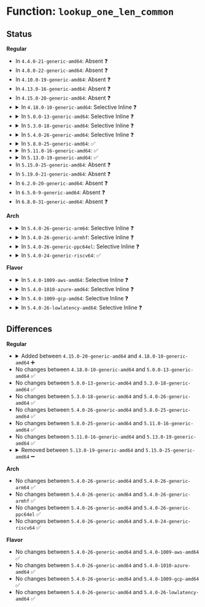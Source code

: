 # Function: <code>lookup_one_len_common</code>

## Status
<b>Regular</b>
<ul>
<li>
In <code>4.4.0-21-generic-amd64</code>: Absent ❓
</li>
<li>
In <code>4.8.0-22-generic-amd64</code>: Absent ❓
</li>
<li>
In <code>4.10.0-19-generic-amd64</code>: Absent ❓
</li>
<li>
In <code>4.13.0-16-generic-amd64</code>: Absent ❓
</li>
<li>
In <code>4.15.0-20-generic-amd64</code>: Absent ❓
</li>
<li>
<details>
<summary>In <code>4.18.0-10-generic-amd64</code>: Selective Inline ❓</summary>

```c
int lookup_one_len_common(const char * name, struct dentry * base, int len, struct qstr * this)
```

```json
{
  "name": "lookup_one_len_common",
  "collision_type": "Unique Static",
  "inline_type": "Selective",
  "funcs": [
    {
      "addr": 18446744071581629200,
      "name": "lookup_one_len_common",
      "external": false,
      "loc": "fs/namei.c:2434",
      "file": "fs/namei.c",
      "inline": "not declared, inlined",
      "caller_inline": [],
      "caller_func": [
        "fs/namei.c:lookup_one_len_unlocked",
        "fs/namei.c:lookup_one_len",
        "fs/namei.c:try_lookup_one_len"
      ]
    }
  ],
  "symbols": [
    {
      "addr": 18446744071581629200,
      "name": "lookup_one_len_common",
      "section": ".text",
      "bind": "STB_LOCAL",
      "size": 183
    }
  ]
}
```
</details>
</li>
<li>
<details>
<summary>In <code>5.0.0-13-generic-amd64</code>: Selective Inline ❓</summary>

```c
int lookup_one_len_common(const char * name, struct dentry * base, int len, struct qstr * this)
```

```json
{
  "name": "lookup_one_len_common",
  "collision_type": "Unique Static",
  "inline_type": "Selective",
  "funcs": [
    {
      "addr": 18446744071581715376,
      "name": "lookup_one_len_common",
      "external": false,
      "loc": "fs/namei.c:2458",
      "file": "fs/namei.c",
      "inline": "not declared, inlined",
      "caller_inline": [],
      "caller_func": [
        "fs/namei.c:lookup_one_len_unlocked",
        "fs/namei.c:lookup_one_len",
        "fs/namei.c:try_lookup_one_len"
      ]
    }
  ],
  "symbols": [
    {
      "addr": 18446744071581715376,
      "name": "lookup_one_len_common",
      "section": ".text",
      "bind": "STB_LOCAL",
      "size": 183
    }
  ]
}
```
</details>
</li>
<li>
<details>
<summary>In <code>5.3.0-18-generic-amd64</code>: Selective Inline ❓</summary>

```c
int lookup_one_len_common(const char * name, struct dentry * base, int len, struct qstr * this)
```

```json
{
  "name": "lookup_one_len_common",
  "collision_type": "Unique Static",
  "inline_type": "Selective",
  "funcs": [
    {
      "addr": 18446744071581832896,
      "name": "lookup_one_len_common",
      "external": false,
      "loc": "fs/namei.c:2456",
      "file": "fs/namei.c",
      "inline": "not declared, inlined",
      "caller_inline": [],
      "caller_func": [
        "fs/namei.c:lookup_one_len_unlocked",
        "fs/namei.c:lookup_one_len",
        "fs/namei.c:try_lookup_one_len"
      ]
    }
  ],
  "symbols": [
    {
      "addr": 18446744071581832896,
      "name": "lookup_one_len_common",
      "section": ".text",
      "bind": "STB_LOCAL",
      "size": 182
    }
  ]
}
```
</details>
</li>
<li>
<details>
<summary>In <code>5.4.0-26-generic-amd64</code>: Selective Inline ❓</summary>

```c
int lookup_one_len_common(const char * name, struct dentry * base, int len, struct qstr * this)
```

```json
{
  "name": "lookup_one_len_common",
  "collision_type": "Unique Static",
  "inline_type": "Selective",
  "funcs": [
    {
      "addr": 18446744071581905360,
      "name": "lookup_one_len_common",
      "external": false,
      "loc": "fs/namei.c:2449",
      "file": "fs/namei.c",
      "inline": "not declared, inlined",
      "caller_inline": [],
      "caller_func": [
        "fs/namei.c:lookup_one_len_unlocked",
        "fs/namei.c:lookup_one_len",
        "fs/namei.c:try_lookup_one_len"
      ]
    }
  ],
  "symbols": [
    {
      "addr": 18446744071581905360,
      "name": "lookup_one_len_common",
      "section": ".text",
      "bind": "STB_LOCAL",
      "size": 182
    }
  ]
}
```
</details>
</li>
<li>
<details>
<summary>In <code>5.8.0-25-generic-amd64</code>: ✅</summary>

```c
int lookup_one_len_common(const char * name, struct dentry * base, int len, struct qstr * this)
```

```json
{
  "name": "lookup_one_len_common",
  "collision_type": "Unique Static",
  "inline_type": "No",
  "funcs": [
    {
      "addr": 18446744071582137936,
      "name": "lookup_one_len_common",
      "external": false,
      "loc": "fs/namei.c:2477",
      "file": "fs/namei.c",
      "inline": "seen, unknown",
      "caller_inline": [],
      "caller_func": [
        "fs/namei.c:lookup_one_len_unlocked",
        "fs/namei.c:lookup_one_len",
        "fs/namei.c:try_lookup_one_len"
      ]
    }
  ],
  "symbols": [
    {
      "addr": 18446744071582137936,
      "name": "lookup_one_len_common",
      "section": ".text",
      "bind": "STB_LOCAL",
      "size": 185
    }
  ]
}
```
</details>
</li>
<li>
<details>
<summary>In <code>5.11.0-16-generic-amd64</code>: ✅</summary>

```c
int lookup_one_len_common(const char * name, struct dentry * base, int len, struct qstr * this)
```

```json
{
  "name": "lookup_one_len_common",
  "collision_type": "Unique Static",
  "inline_type": "No",
  "funcs": [
    {
      "addr": 18446744071582184528,
      "name": "lookup_one_len_common",
      "external": false,
      "loc": "fs/namei.c:2475",
      "file": "fs/namei.c",
      "inline": "seen, unknown",
      "caller_inline": [],
      "caller_func": [
        "fs/namei.c:lookup_one_len_unlocked",
        "fs/namei.c:lookup_one_len",
        "fs/namei.c:try_lookup_one_len"
      ]
    }
  ],
  "symbols": [
    {
      "addr": 18446744071582184528,
      "name": "lookup_one_len_common",
      "section": ".text",
      "bind": "STB_LOCAL",
      "size": 185
    }
  ]
}
```
</details>
</li>
<li>
<details>
<summary>In <code>5.13.0-19-generic-amd64</code>: ✅</summary>

```c
int lookup_one_len_common(const char * name, struct dentry * base, int len, struct qstr * this)
```

```json
{
  "name": "lookup_one_len_common",
  "collision_type": "Unique Static",
  "inline_type": "No",
  "funcs": [
    {
      "addr": 18446744071582206736,
      "name": "lookup_one_len_common",
      "external": false,
      "loc": "fs/namei.c:2565",
      "file": "fs/namei.c",
      "inline": "seen, unknown",
      "caller_inline": [],
      "caller_func": [
        "fs/namei.c:lookup_one_len_unlocked",
        "fs/namei.c:lookup_one_len",
        "fs/namei.c:try_lookup_one_len"
      ]
    }
  ],
  "symbols": [
    {
      "addr": 18446744071582206736,
      "name": "lookup_one_len_common",
      "section": ".text",
      "bind": "STB_LOCAL",
      "size": 192
    }
  ]
}
```
</details>
</li>
<li>
In <code>5.15.0-25-generic-amd64</code>: Absent ❓
</li>
<li>
In <code>5.19.0-21-generic-amd64</code>: Absent ❓
</li>
<li>
In <code>6.2.0-20-generic-amd64</code>: Absent ❓
</li>
<li>
In <code>6.5.0-9-generic-amd64</code>: Absent ❓
</li>
<li>
In <code>6.8.0-31-generic-amd64</code>: Absent ❓
</li>
</ul>
<b>Arch</b>
<ul>
<li>
<details>
<summary>In <code>5.4.0-26-generic-arm64</code>: Selective Inline ❓</summary>

```c
int lookup_one_len_common(const char * name, struct dentry * base, int len, struct qstr * this)
```

```json
{
  "name": "lookup_one_len_common",
  "collision_type": "Unique Static",
  "inline_type": "Selective",
  "funcs": [
    {
      "addr": 18446603336493385968,
      "name": "lookup_one_len_common",
      "external": false,
      "loc": "fs/namei.c:2449",
      "file": "fs/namei.c",
      "inline": "not declared, inlined",
      "caller_inline": [],
      "caller_func": [
        "fs/namei.c:lookup_one_len_unlocked",
        "fs/namei.c:lookup_one_len",
        "fs/namei.c:try_lookup_one_len"
      ]
    }
  ],
  "symbols": [
    {
      "addr": 18446603336493385968,
      "name": "lookup_one_len_common",
      "section": ".text",
      "bind": "STB_LOCAL",
      "size": 244
    }
  ]
}
```
</details>
</li>
<li>
<details>
<summary>In <code>5.4.0-26-generic-armhf</code>: Selective Inline ❓</summary>

```c
int lookup_one_len_common(const char * name, struct dentry * base, int len, struct qstr * this)
```

```json
{
  "name": "lookup_one_len_common",
  "collision_type": "Unique Static",
  "inline_type": "Selective",
  "funcs": [
    {
      "addr": 3226967996,
      "name": "lookup_one_len_common",
      "external": false,
      "loc": "fs/namei.c:2449",
      "file": "fs/namei.c",
      "inline": "not declared, inlined",
      "caller_inline": [],
      "caller_func": [
        "fs/namei.c:lookup_one_len_unlocked",
        "fs/namei.c:lookup_one_len",
        "fs/namei.c:try_lookup_one_len"
      ]
    }
  ],
  "symbols": [
    {
      "addr": 3226967996,
      "name": "lookup_one_len_common",
      "section": ".text",
      "bind": "STB_LOCAL",
      "size": 220
    }
  ]
}
```
</details>
</li>
<li>
<details>
<summary>In <code>5.4.0-26-generic-ppc64el</code>: Selective Inline ❓</summary>

```c
int lookup_one_len_common(const char * name, struct dentry * base, int len, struct qstr * this)
```

```json
{
  "name": "lookup_one_len_common",
  "collision_type": "Unique Static",
  "inline_type": "Selective",
  "funcs": [
    {
      "addr": 13835058055286928640,
      "name": "lookup_one_len_common",
      "external": false,
      "loc": "fs/namei.c:2449",
      "file": "fs/namei.c",
      "inline": "not declared, inlined",
      "caller_inline": [],
      "caller_func": [
        "fs/namei.c:lookup_one_len_unlocked",
        "fs/namei.c:lookup_one_len",
        "fs/namei.c:try_lookup_one_len"
      ]
    }
  ],
  "symbols": [
    {
      "addr": 13835058055286928640,
      "name": "lookup_one_len_common",
      "section": ".text",
      "bind": "STB_LOCAL",
      "size": 356
    }
  ]
}
```
</details>
</li>
<li>
<details>
<summary>In <code>5.4.0-24-generic-riscv64</code>: ✅</summary>

```c
int lookup_one_len_common(const char * name, struct dentry * base, int len, struct qstr * this)
```

```json
{
  "name": "lookup_one_len_common",
  "collision_type": "Unique Static",
  "inline_type": "No",
  "funcs": [
    {
      "addr": 18446743936273101708,
      "name": "lookup_one_len_common",
      "external": false,
      "loc": "fs/namei.c:2449",
      "file": "fs/namei.c",
      "inline": "seen, unknown",
      "caller_inline": [],
      "caller_func": [
        "fs/namei.c:lookup_one_len_unlocked",
        "fs/namei.c:lookup_one_len",
        "fs/namei.c:try_lookup_one_len"
      ]
    }
  ],
  "symbols": [
    {
      "addr": 18446743936273101708,
      "name": "lookup_one_len_common",
      "section": ".text",
      "bind": "STB_LOCAL",
      "size": 284
    }
  ]
}
```
</details>
</li>
</ul>
<b>Flavor</b>
<ul>
<li>
<details>
<summary>In <code>5.4.0-1009-aws-amd64</code>: Selective Inline ❓</summary>

```c
int lookup_one_len_common(const char * name, struct dentry * base, int len, struct qstr * this)
```

```json
{
  "name": "lookup_one_len_common",
  "collision_type": "Unique Static",
  "inline_type": "Selective",
  "funcs": [
    {
      "addr": 18446744071581874096,
      "name": "lookup_one_len_common",
      "external": false,
      "loc": "fs/namei.c:2449",
      "file": "fs/namei.c",
      "inline": "not declared, inlined",
      "caller_inline": [],
      "caller_func": [
        "fs/namei.c:lookup_one_len_unlocked",
        "fs/namei.c:lookup_one_len",
        "fs/namei.c:try_lookup_one_len"
      ]
    }
  ],
  "symbols": [
    {
      "addr": 18446744071581874096,
      "name": "lookup_one_len_common",
      "section": ".text",
      "bind": "STB_LOCAL",
      "size": 182
    }
  ]
}
```
</details>
</li>
<li>
<details>
<summary>In <code>5.4.0-1010-azure-amd64</code>: Selective Inline ❓</summary>

```c
int lookup_one_len_common(const char * name, struct dentry * base, int len, struct qstr * this)
```

```json
{
  "name": "lookup_one_len_common",
  "collision_type": "Unique Static",
  "inline_type": "Selective",
  "funcs": [
    {
      "addr": 18446744071581811696,
      "name": "lookup_one_len_common",
      "external": false,
      "loc": "fs/namei.c:2449",
      "file": "fs/namei.c",
      "inline": "not declared, inlined",
      "caller_inline": [],
      "caller_func": [
        "fs/namei.c:lookup_one_len_unlocked",
        "fs/namei.c:lookup_one_len",
        "fs/namei.c:try_lookup_one_len"
      ]
    }
  ],
  "symbols": [
    {
      "addr": 18446744071581811696,
      "name": "lookup_one_len_common",
      "section": ".text",
      "bind": "STB_LOCAL",
      "size": 182
    }
  ]
}
```
</details>
</li>
<li>
<details>
<summary>In <code>5.4.0-1009-gcp-amd64</code>: Selective Inline ❓</summary>

```c
int lookup_one_len_common(const char * name, struct dentry * base, int len, struct qstr * this)
```

```json
{
  "name": "lookup_one_len_common",
  "collision_type": "Unique Static",
  "inline_type": "Selective",
  "funcs": [
    {
      "addr": 18446744071581865408,
      "name": "lookup_one_len_common",
      "external": false,
      "loc": "fs/namei.c:2449",
      "file": "fs/namei.c",
      "inline": "not declared, inlined",
      "caller_inline": [],
      "caller_func": [
        "fs/namei.c:lookup_one_len_unlocked",
        "fs/namei.c:lookup_one_len",
        "fs/namei.c:try_lookup_one_len"
      ]
    }
  ],
  "symbols": [
    {
      "addr": 18446744071581865408,
      "name": "lookup_one_len_common",
      "section": ".text",
      "bind": "STB_LOCAL",
      "size": 182
    }
  ]
}
```
</details>
</li>
<li>
<details>
<summary>In <code>5.4.0-26-lowlatency-amd64</code>: Selective Inline ❓</summary>

```c
int lookup_one_len_common(const char * name, struct dentry * base, int len, struct qstr * this)
```

```json
{
  "name": "lookup_one_len_common",
  "collision_type": "Unique Static",
  "inline_type": "Selective",
  "funcs": [
    {
      "addr": 18446744071581931424,
      "name": "lookup_one_len_common",
      "external": false,
      "loc": "fs/namei.c:2449",
      "file": "fs/namei.c",
      "inline": "not declared, inlined",
      "caller_inline": [],
      "caller_func": [
        "fs/namei.c:lookup_one_len_unlocked",
        "fs/namei.c:lookup_one_len",
        "fs/namei.c:try_lookup_one_len"
      ]
    }
  ],
  "symbols": [
    {
      "addr": 18446744071581931424,
      "name": "lookup_one_len_common",
      "section": ".text",
      "bind": "STB_LOCAL",
      "size": 182
    }
  ]
}
```
</details>
</li>
</ul>

## Differences
<b>Regular</b>
<ul>
<li>
<details>
<summary>Added between <code>4.15.0-20-generic-amd64</code> and <code>4.18.0-10-generic-amd64</code> ➕</summary>

```c
int lookup_one_len_common(const char * name, struct dentry * base, int len, struct qstr * this)
```
</details>
</li>
<li>
No changes between <code>4.18.0-10-generic-amd64</code> and <code>5.0.0-13-generic-amd64</code> ✅
</li>
<li>
No changes between <code>5.0.0-13-generic-amd64</code> and <code>5.3.0-18-generic-amd64</code> ✅
</li>
<li>
No changes between <code>5.3.0-18-generic-amd64</code> and <code>5.4.0-26-generic-amd64</code> ✅
</li>
<li>
No changes between <code>5.4.0-26-generic-amd64</code> and <code>5.8.0-25-generic-amd64</code> ✅
</li>
<li>
No changes between <code>5.8.0-25-generic-amd64</code> and <code>5.11.0-16-generic-amd64</code> ✅
</li>
<li>
No changes between <code>5.11.0-16-generic-amd64</code> and <code>5.13.0-19-generic-amd64</code> ✅
</li>
<li>
<details>
<summary>Removed between <code>5.13.0-19-generic-amd64</code> and <code>5.15.0-25-generic-amd64</code> ➖</summary>

```c
int lookup_one_len_common(const char * name, struct dentry * base, int len, struct qstr * this)
```
</details>
</li>
</ul>
<b>Arch</b>
<ul>
<li>
No changes between <code>5.4.0-26-generic-amd64</code> and <code>5.4.0-26-generic-arm64</code> ✅
</li>
<li>
No changes between <code>5.4.0-26-generic-amd64</code> and <code>5.4.0-26-generic-armhf</code> ✅
</li>
<li>
No changes between <code>5.4.0-26-generic-amd64</code> and <code>5.4.0-26-generic-ppc64el</code> ✅
</li>
<li>
No changes between <code>5.4.0-26-generic-amd64</code> and <code>5.4.0-24-generic-riscv64</code> ✅
</li>
</ul>
<b>Flavor</b>
<ul>
<li>
No changes between <code>5.4.0-26-generic-amd64</code> and <code>5.4.0-1009-aws-amd64</code> ✅
</li>
<li>
No changes between <code>5.4.0-26-generic-amd64</code> and <code>5.4.0-1010-azure-amd64</code> ✅
</li>
<li>
No changes between <code>5.4.0-26-generic-amd64</code> and <code>5.4.0-1009-gcp-amd64</code> ✅
</li>
<li>
No changes between <code>5.4.0-26-generic-amd64</code> and <code>5.4.0-26-lowlatency-amd64</code> ✅
</li>
</ul>
